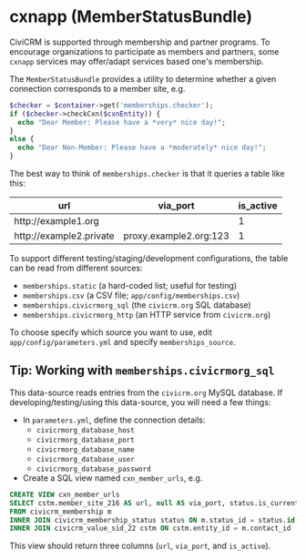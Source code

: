 # cxnapp (MemberStatusBundle)

CiviCRM is supported through membership and partner programs.
To encourage organizations to participate as members and partners,
some `cxnapp` services may offer/adapt services based one's membership.

The `MemberStatusBundle` provides a utility to determine whether
a given connection corresponds to a member site, e.g.

```php
$checker = $container->get('memberships.checker');
if ($checker->checkCxn($cxnEntity)) {
  echo "Dear Member: Please have a *very* nice day!";
}
else {
  echo "Dear Non-Member: Please have a *moderately* nice day!";
}
```

The best way to think of `memberships.checker` is that it queries a
table like this:

<table>
  <thead>
    <tr>
      <th>url</th>
      <th>via_port</th>
      <th>is_active</th>
    </tr>
  </thead>
  <tbody>
    <tr>
      <td>http://example1.org</td>
      <td></td>
      <td>1</td>
    </tr>
    <tr>
      <td>http://example2.private</td>
      <td>proxy.example2.org:123</td>
      <td>1</td>
    </tr>
  </tbody>
</table>

To support different testing/staging/development configurations, the
table can be read from different sources:

 * `memberships.static` (a hard-coded list; useful for testing)
 * `memberships.csv` (a CSV file; `app/config/memberships.csv`)
 * `memberships.civicrmorg_sql` (the `civicrm.org` SQL database)
 * `memberships.civicrmorg_http` (an HTTP service from `civicrm.org`)

To choose specify which source you want to use, edit `app/config/parameters.yml`
and specify `memberships_source`.

## Tip: Working with `memberships.civicrmorg_sql`

This data-source reads entries from the `civicrm.org` MySQL database. If
developing/testing/using this data-source, you will need a few things:

 * In `parameters.yml`, define the connection details:
   * `civicrmorg_database_host`
   * `civicrmorg_database_port`
   * `civicrmorg_database_name`
   * `civicrmorg_database_user`
   * `civicrmorg_database_password`
 * Create a SQL view named `cxn_member_urls`, e.g.

```sql
CREATE VIEW cxn_member_urls
SELECT cstm.member_site_216 AS url, null AS via_port, status.is_current_member AS is_active
FROM civicrm_membership m
INNER JOIN civicrm_membership_status status ON m.status_id = status.id
INNER JOIN civicrm_value_sid_22 cstm ON cstm.entity_id = m.contact_id
```

This view should return three columns (`url`, `via_port`, and `is_active`).
